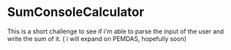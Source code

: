 # SumConsoleCalculator
This is a short challenge to see if i'm able to parse the input of the user and write the sum of it. ( i will expand on PEMDAS, hopefully soon)
